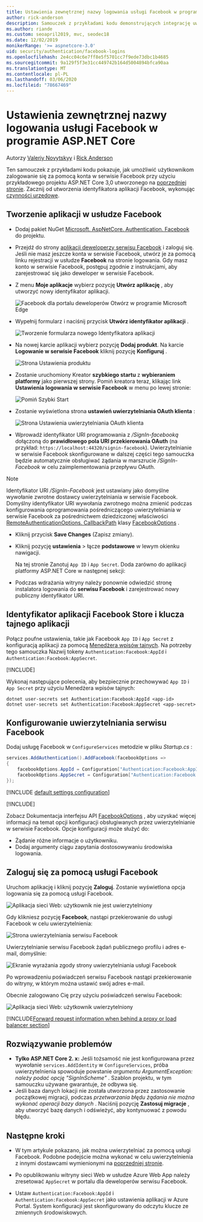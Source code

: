 ```yaml
---
title: Ustawienia zewnętrznej nazwy logowania usługi Facebook w programie ASP.NET Core
author: rick-anderson
description: Samouczek z przykładami kodu demonstrujących integrację uwierzytelniania użytkownika konta w serwisie Facebook w istniejącej aplikacji ASP.NET Core.
ms.author: riande
ms.custom: seoapril2019, mvc, seodec18
ms.date: 12/02/2019
monikerRange: '>= aspnetcore-3.0'
uid: security/authentication/facebook-logins
ms.openlocfilehash: 2e4cc04c6e7ff8e5f5701cc7f9ede73dbc1b4685
ms.sourcegitcommit: 9a129f5f3e31cc449742b164d5004894bfca90aa
ms.translationtype: MT
ms.contentlocale: pl-PL
ms.lasthandoff: 03/06/2020
ms.locfileid: "78667469"
---
```

# <a name="facebook-external-login-setup-in-aspnet-core"></a>Ustawienia zewnętrznej nazwy logowania usługi Facebook w programie ASP.NET Core

Autorzy [Valeriy Novytskyy](https://github.com/01binary) i [Rick Anderson](https://twitter.com/RickAndMSFT)

Ten samouczek z przykładami kodu pokazuje, jak umożliwić użytkownikom zalogowanie się za pomocą konta w serwisie Facebook przy użyciu przykładowego projektu ASP.NET Core 3,0 utworzonego na [poprzedniej stronie](xref:security/authentication/social/index). Zacznij od utworzenia identyfikatora aplikacji Facebook, wykonując [czynności urzędowe](https://developers.facebook.com).

## <a name="create-the-app-in-facebook"></a>Tworzenie aplikacji w usłudze Facebook

* Dodaj pakiet NuGet [Microsoft. AspNetCore. Authentication. Facebook](https://www.nuget.org/packages/Microsoft.AspNetCore.Authentication.Facebook) do projektu.

* Przejdź do strony [aplikacji deweloperzy serwisu Facebook](https://developers.facebook.com/apps/) i zaloguj się. Jeśli nie masz jeszcze konta w serwisie Facebook, utwórz je za pomocą linku rejestracji w usłudze **Facebook** na stronie logowania.  Gdy masz konto w serwisie Facebook, postępuj zgodnie z instrukcjami, aby zarejestrować się jako deweloper w serwisie Facebook.

* Z menu **Moje aplikacje** wybierz pozycję **Utwórz aplikację** , aby utworzyć nowy identyfikator aplikacji.

   ![Facebook dla portalu deweloperów Otwórz w programie Microsoft Edge](index/_static/FBMyApps.png)

* Wypełnij formularz i naciśnij przycisk **Utwórz identyfikator aplikacji** .

  ![Tworzenie formularza nowego Identyfikatora aplikacji](index/_static/FBNewAppId.png)

* Na nowej karcie aplikacji wybierz pozycję **Dodaj produkt**.  Na karcie **Logowanie w serwisie Facebook** kliknij pozycję **Konfiguruj** . 

  ![Strona Ustawienia produktu](index/_static/FBProductSetup.png)

* Zostanie uruchomiony Kreator **szybkiego startu** z **wybieraniem platformy** jako pierwszej strony. Pomiń kreatora teraz, klikając link **Ustawienia** **logowania w serwisie Facebook** w menu po lewej stronie:

  ![Pomiń Szybki Start](index/_static/FBSkipQuickStart.png)

* Zostanie wyświetlona strona **ustawień uwierzytelniania OAuth klienta** :

  ![Strona Ustawienia uwierzytelniania OAuth klienta](index/_static/FBOAuthSetup.png)

* Wprowadź identyfikator URI programowania z */SignIn-facebooką* dołączoną do **prawidłowego pola URI przekierowania OAuth** (na przykład: `https://localhost:44320/signin-facebook`). Uwierzytelnianie w serwisie Facebook skonfigurowane w dalszej części tego samouczka będzie automatycznie obsługiwać żądania w marszrucie */SignIn-Facebook* w celu zaimplementowania przepływu OAuth.

> [!NOTE]
> Identyfikator URI */SignIn-Facebook* jest ustawiany jako domyślne wywołanie zwrotne dostawcy uwierzytelniania w serwisie Facebook. Domyślny identyfikator URI wywołania zwrotnego można zmienić podczas konfigurowania oprogramowania pośredniczącego uwierzytelniania w serwisie Facebook za pośrednictwem dziedziczonej właściwości [RemoteAuthenticationOptions. CallbackPath](/dotnet/api/microsoft.aspnetcore.authentication.remoteauthenticationoptions.callbackpath) klasy [FacebookOptions](/dotnet/api/microsoft.aspnetcore.authentication.facebook.facebookoptions) .

* Kliknij przycisk **Save Changes** (Zapisz zmiany).

* Kliknij pozycję **ustawienia** > łącze **podstawowe** w lewym okienku nawigacji.

  Na tej stronie Zanotuj `App ID` i `App Secret`. Doda zarówno do aplikacji platformy ASP.NET Core w następnej sekcji:

* Podczas wdrażania witryny należy ponownie odwiedzić stronę instalatora logowania do **serwisu Facebook** i zarejestrować nowy publiczny identyfikator URI.

## <a name="store-facebook-app-id-and-app-secret"></a>Identyfikator aplikacji Facebook Store i klucza tajnego aplikacji

Połącz poufne ustawienia, takie jak Facebook `App ID` i `App Secret` z konfiguracją aplikacji za pomocą [Menedżera wpisów tajnych](xref:security/app-secrets). Na potrzeby tego samouczka Nazwij tokeny `Authentication:Facebook:AppId` i `Authentication:Facebook:AppSecret`.

[!INCLUDE[](~/includes/environmentVarableColon.md)]

Wykonaj następujące polecenia, aby bezpiecznie przechowywać `App ID` i `App Secret` przy użyciu Menedżera wpisów tajnych:

```dotnetcli
dotnet user-secrets set Authentication:Facebook:AppId <app-id>
dotnet user-secrets set Authentication:Facebook:AppSecret <app-secret>
```

## <a name="configure-facebook-authentication"></a>Konfigurowanie uwierzytelniania serwisu Facebook

Dodaj usługę Facebook w `ConfigureServices` metodzie w pliku *Startup.cs* :

```csharp
services.AddAuthentication().AddFacebook(facebookOptions =>
{
    facebookOptions.AppId = Configuration["Authentication:Facebook:AppId"];
    facebookOptions.AppSecret = Configuration["Authentication:Facebook:AppSecret"];
});
```

[!INCLUDE [default settings configuration](includes/default-settings.md)]

[!INCLUDE[](includes/chain-auth-providers.md)]

Zobacz Dokumentacja interfejsu API [FacebookOptions](/dotnet/api/microsoft.aspnetcore.builder.facebookoptions) , aby uzyskać więcej informacji na temat opcji konfiguracji obsługiwanych przez uwierzytelnianie w serwisie Facebook. Opcje konfiguracji może służyć do:

* Żądanie różne informacje o użytkowniku.
* Dodaj argumenty ciągu zapytania dostosowywaniu środowiska logowania.

## <a name="sign-in-with-facebook"></a>Zaloguj się za pomocą usługi Facebook

Uruchom aplikację i kliknij pozycję **Zaloguj**. Zostanie wyświetlona opcja logowania się za pomocą usługi Facebook.

![Aplikacja sieci Web: użytkownik nie jest uwierzytelniony](index/_static/DoneFacebook.png)

Gdy klikniesz pozycję **Facebook**, nastąpi przekierowanie do usługi Facebook w celu uwierzytelnienia:

![Strona uwierzytelniania serwisu Facebook](index/_static/FBLogin.png)

Uwierzytelnianie serwisu Facebook żądań publicznego profilu i adres e-mail, domyślnie:

![Ekranie wyrażania zgody strony uwierzytelniania usługi Facebook](index/_static/FBLoginDone.png)

Po wprowadzeniu poświadczeń serwisu Facebook nastąpi przekierowanie do witryny, w którym można ustawić swój adres e-mail.

Obecnie zalogowano Cię przy użyciu poświadczeń serwisu Facebook:

![Aplikacja sieci Web: użytkownik uwierzytelniony](index/_static/Done.png)

[!INCLUDE[Forward request information when behind a proxy or load balancer section](includes/forwarded-headers-middleware.md)]

## <a name="troubleshooting"></a>Rozwiązywanie problemów

* **Tylko ASP.NET Core 2. x:** Jeśli tożsamość nie jest konfigurowana przez wywołanie `services.AddIdentity` w `ConfigureServices`, próba uwierzytelnienia spowoduje powstanie *argumentu ArgumentException: należy podać opcję "SignInScheme"* . Szablon projektu, w tym samouczku używane gwarantuje, że odbywa się.
* Jeśli baza danych lokacji nie została utworzona przez zastosowanie początkowej migracji, podczas *przetwarzania błędu żądania nie można wykonać operacji bazy danych* . Naciśnij pozycję **Zastosuj migracje** , aby utworzyć bazę danych i odświeżyć, aby kontynuować z powodu błędu.

## <a name="next-steps"></a>Następne kroki

* W tym artykule pokazano, jak można uwierzytelniać za pomocą usługi Facebook. Podobne podejście można wykonać w celu uwierzytelnienia z innymi dostawcami wymienionymi na [poprzedniej stronie](xref:security/authentication/social/index).

* Po opublikowaniu witryny sieci Web w usłudze Azure Web App należy zresetować `AppSecret` w portalu dla deweloperów serwisu Facebook.

* Ustaw `Authentication:Facebook:AppId` i `Authentication:Facebook:AppSecret` jako ustawienia aplikacji w Azure Portal. System konfiguracji jest skonfigurowany do odczytu klucze ze zmiennych środowiskowych.
